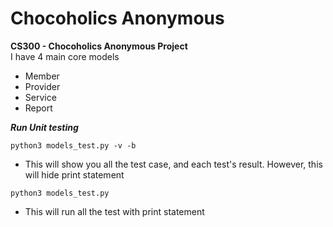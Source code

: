 # Chocoholics Anonymous

**CS300 - Chocoholics Anonymous Project**<br />
I have 4 main core models<br />
- Member
- Provider
- Service
- Report

***Run Unit testing***<br />

```
python3 models_test.py -v -b
```
- This will show you all the test case, and each test's result.
However, this will hide print statement


```
python3 models_test.py
```
- This will run all the test with print statement



